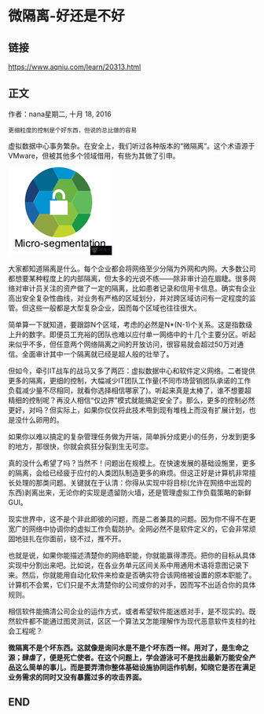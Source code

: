 # 微隔离-好还是不好


## 链接

<https://www.aqniu.com/learn/20313.html>

## 正文

作者：nana星期二, 十月 18, 2016

```
更细粒度的控制是个好东西，但说的总比做的容易
```

虚拟数据中心事务繁杂。在安全上，我们听过各种版本的“微隔离”。这个术语源于VMware，但被其他多个领域借用，有些为其做了引申。

![1541817428831.png](image/1541817428831.png)

大家都知道隔离是什么。每个企业都会将网络至少分隔为外网和内网。大多数公司都想要某种程度上的内部隔离，但太多的光说不练——除非审计迫在眉睫。很多网络对审计员关注的资产做了一定的隔离，比如患者记录和信用卡信息。确实有企业高出安全复杂性曲线，对业务有严格的区域划分，并对跨区域访问有一定程度的监管。但这些一般都是大型复杂企业，因而每个区域也往往很大。

简单算一下就知道，要跟踪N个区域，考虑的必然是N*(N-1)个关系。这是指数级上升的数字。即便员工充裕的团队也难以应付单一网络中的十几个主要分区。听起来似乎不多，但任意两个网络隔离之间的开放访问，很容易就会超过50万对通信。全面审计其中一个隔离就已经是超人般的壮举了。

但如今，牵引IT战车的战马又多了两匹：虚拟数据中心和软件定义网络。二者提供更多的隔离，更细的控制，大幅减少IT团队工作量(不同市场营销团队承诺的工作负载减少量不尽相同，就看你选择相信哪家了)。听起来真是太棒了，谁不想要超精细的控制呢？再没人相信“仅边界”模式就能搞定安全了。那么，更多的控制必然更好，对吗？但实际上，如果你仅仅将此技术甩到现有堆栈上而没有扩展计划，也是没什么卵用的。

如果你以难以搞定的复杂管理任务做为开端，简单拆分成更小的任务，分发到更多的地方，那很快，你就会疯狂分裂到生无可恋。

真的没什么希望了吗？当然不！问题出在规模上。在快速发展的基础设施里，更多的隔离，会给已经疲于应付的人类团队制造更多的麻烦。但这正好是计算机非常擅长处理的那类问题。关键就在于认清：你得从实现中将目标(允许在网络中出现的东西)剥离出来，无论你的实现是遗留防火墙，还是管理虚拟工作负载策略的新鲜GUI。

现实世界中，这不是个非此即彼的问题，而是二者兼具的问题。因为你不得不在更宽广的网络中协调你的虚拟工作负载防护。全网必然不是软件定义的，它会非常顽固地驻扎在你面前，绕不过，推不开。

也就是说，如果你能描述清楚你的网络职能，你就能赢得漂亮。把你的目标从具体实现中分割出来吧。比如说，在各业务单元区间关系中用通用术语将意图记录下来。然后，你就能用自动化软件来检查是否确实符合该网络被设置的原本职能了。计算机不会累，它们只是不太清楚你的公司或你的对手，因而写不出适合你的具体规则。

相信软件能搞清公司企业的运作方式，或者希望软件能迷惑对手，是不现实的。既然软件都不能通过图灵测试，区区一个算法又怎能理解作为现代恶意软件支柱的社会工程呢？

**微隔离不是个坏东西。这就像是询问水是不是个坏东西一样。用对了，是生命之源；肆虐了，便是死亡使者。在这个问题上，学会游泳可不是找出最新万能安全产品这么简单的事儿，而是要弄清你整体基础设施协同运作机制，知晓它是否在满足业务需求的同时又没有暴露过多的攻击界面。**


## END
